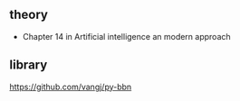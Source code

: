 ## theory
- Chapter 14 in Artificial intelligence an modern approach

## library
https://github.com/vangj/py-bbn
